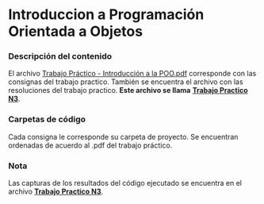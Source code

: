# Introduccion a Programación Orientada a Objetos

### Descripción del contenido

El archivo [Trabajo Práctico - Introducción a la POO.pdf]() corresponde con las consignas del trabajo practico. También se encuentra el archivo con las resoluciones del trabajo practico. **Este archivo se llama** [**Trabajo Practico N3**]().

### Carpetas de código

Cada consigna le corresponde su carpeta de proyecto. Se encuentran ordenadas de acuerdo al .pdf del trabajo práctico.

### Nota

Las capturas de los resultados del código ejecutado se encuentra en el archivo [**Trabajo Practico N3**]().